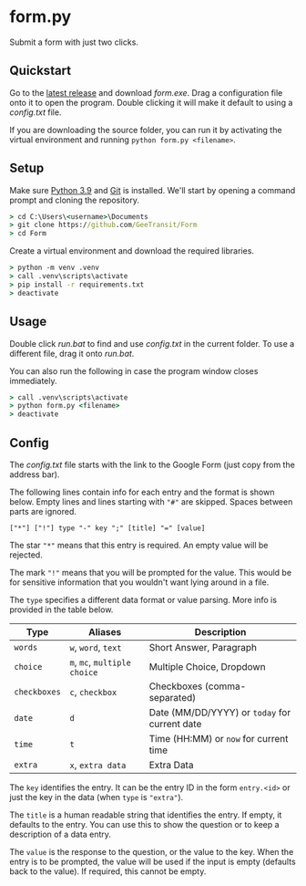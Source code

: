 # form.py

Submit a form with just two clicks.

## Quickstart

Go to the [latest release](https://github.com/GeeTransit/Form/releases) and download *form.exe*. Drag a configuration file onto it to open the program. Double clicking it will make it default to using a *config.txt* file.

If you are downloading the source folder, you can run it by activating the virtual environment and running `python form.py <filename>`.

## Setup

Make sure [Python 3.9](https://www.python.org/downloads/release/python-390/) and [Git](https://git-scm.com/downloads) is installed. We'll start by opening a command prompt and cloning the repository.

```cmd
> cd C:\Users\<username>\Documents
> git clone https://github.com/GeeTransit/Form
> cd Form
```

Create a virtual environment and download the required libraries.

```cmd
> python -m venv .venv
> call .venv\scripts\activate
> pip install -r requirements.txt
> deactivate
```

## Usage

Double click *run.bat* to find and use *config.txt* in the current folder. To use a different file, drag it onto *run.bat*.

You can also run the following in case the program window closes immediately.

```cmd
> call .venv\scripts\activate
> python form.py <filename>
> deactivate
```

## Config

The *config.txt* file starts with the link to the Google Form (just copy from the address bar).

The following lines contain info for each entry and the format is shown below. Empty lines and lines starting with `"#"` are skipped. Spaces between parts are ignored.

```
["*"] ["!"] type "-" key ";" [title] "=" [value]
```

The star `"*"` means that this entry is required. An empty value will be rejected.

The mark `"!"` means that you will be prompted for the value. This would be for sensitive information that you wouldn't want lying around in a file.

The `type` specifies a different data format or value parsing. More info is provided in the table below.

| Type         | Aliases                      | Description                                   |
|--------------|------------------------------|-----------------------------------------------|
| `words`      | `w`, `word`, `text`          | Short Answer, Paragraph                       |
| `choice`     | `m`, `mc`, `multiple choice` | Multiple Choice, Dropdown                     |
| `checkboxes` | `c`, `checkbox`              | Checkboxes (comma-separated)                  |
| `date`       | `d`                          | Date (MM/DD/YYYY) or `today` for current date |
| `time`       | `t`                          | Time (HH:MM) or `now` for current time        |
| `extra`      | `x`, `extra data`            | Extra Data                                    |

The `key` identifies the entry. It can be the entry ID in the form `entry.<id>` or just the key in the data (when `type` is `"extra"`).

The `title` is a human readable string that identifies the entry. If empty, it defaults to the entry. You can use this to show the question or to keep a description of a data entry.

The `value` is the response to the question, or the value to the key. When the entry is to be prompted, the value will be used if the input is empty (defaults back to the value). If required, this cannot be empty.
